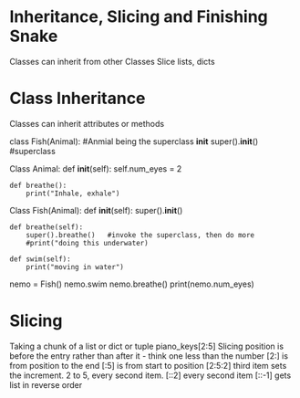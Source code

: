 # Inheritance, Slicing and Finishing Snake
Classes can inherit from other Classes
Slice lists, dicts

# Class Inheritance
Classes can inherit attributes or methods

class Fish(Animal): #Anmial being the superclass
    __init__
        super().__init__()  #superclass


Class Animal:
    def __init__(self):
        self.num_eyes = 2
    
    def breathe():
        print("Inhale, exhale")

Class Fish(Animal):
    def __init__(self):
        super().__init__()

    def breathe(self):
        super().breathe()   #invoke the superclass, then do more
        #print("doing this underwater)

    def swim(self):
        print("moving in water")

nemo = Fish()
nemo.swim
nemo.breathe()
print(nemo.num_eyes)

# Slicing
Taking a chunk of a list or dict or tuple
piano_keys[2:5]
Slicing position is before the entry rather than after it - think one less than the number
[2:] is from position to the end
[:5] is from start to position
[2:5:2] third item sets the increment. 2 to 5, every second item.
[::2] every second item
[::-1] gets list in reverse order
